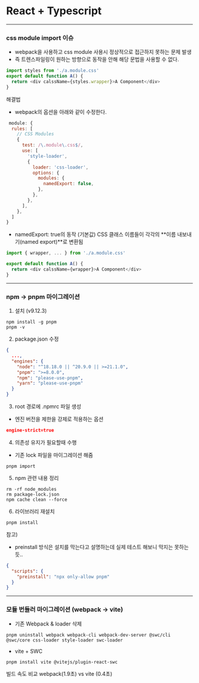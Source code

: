 # React + Typescript

---
### css module import 이슈
- webpack을 사용하고 css module 사용시 정상적으로 접근하지 못하는 문제 발생
- 즉 트렌스파일링이 원하는 방향으로 동작을 안해 해당 문법을 사용할 수 없다. 
```ts
import styles from './a.module.css'
export default function A() {
  return <div calssName={styles.wrapper}>A Component</div>
}
```
해결법
  - webpack의 옵션을 아래와 같이 수정한다.
```js
 module: {
  rules: [
    // CSS Modules
    {
      test: /\.module\.css$/,
      use: [
        'style-loader',
        {
          loader: 'css-loader',
          options: {
            modules: {
              namedExport: false,
            },
          },
        },
      ],
    },
  ]
}
```

- namedExport: true의 동작 (기본값)
CSS 클래스 이름들이 각각의 **이름 내보내기(named export)**로 변환됨
```js
import { wrapper, ... } from './a.module.css'

export default function A() {
  return <div calssName={wrapper}>A Component</div>
}
```
---
### npm -> pnpm 마이그레이션
1) 설치 (v9.12.3)
```
npm install -g pnpm
pnpm -v
```

2)  package.json 수정
```json
{
  ...,
  "engines": {
    "node": "^18.18.0 || ^20.9.0 || >=21.1.0",
    "pnpm": ">=8.0.0",
    "npm": "please-use-pnpm",
    "yarn": "please-use-pnpm"
  }
}
```
3) root 경로에 .npmrc 파일 생성
- 엔진 버전을 제한을 강제로 적용하는 옵션
```json
engine-strict=true
```

4) 의존성 유지가 필요할때 수행
- 기존 lock 파일을 마이그레이션 해줌
```
pnpm import
```

5) npm 관련 내용 정리
```
rm -rf node_modules
rm package-lock.json
npm cache clean --force
```
6) 라이브러리 재설치
```
pnpm install
```
참고)
- preinstall 방식은 설치를 막는다고 설명하는데 실제 테스트 해보니 막지는 못하는듯..
```json
{
  "scripts": {
    "preinstall": "npx only-allow pnpm"
  }
}
```
---
### 모듈 번들러 마이그레이션 (webpack -> vite)
- 기존 Webpack & loader 삭제
```
pnpm uninstall webpack webpack-cli webpack-dev-server @swc/cli @swc/core css-loader style-loader swc-loader
```
- vite + SWC
```
pnpm install vite @vitejs/plugin-react-swc
```

빌드 속도 비교
webpack(1.9초) vs vite (0.4초)
